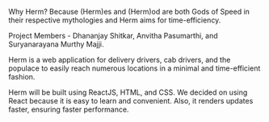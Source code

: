 Why Herm? Because (Herm)es and (Herm)od are both Gods of Speed in their respective mythologies and Herm aims for time-efficiency.

Project Members - Dhananjay Shitkar, Anvitha Pasumarthi, and Suryanarayana Murthy Majji.

Herm is a web application for delivery drivers, cab drivers, and the populace to easily reach numerous locations in a minimal and time-efficient fashion.

Herm will be built using ReactJS, HTML, and CSS. We decided on using React because it is easy to learn and convenient. Also, it renders updates faster, ensuring faster performance. 

